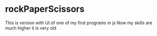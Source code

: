 # rockPaperScissors

This is version with UI of one of my first programs in js
Now my skills are much higher it is very old
